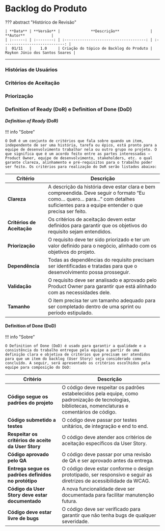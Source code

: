 # **Backlog do Produto**

??? abstract "Histórico de Revisão"

    | **Data** | **Versão** |              **Descrição**              |           **Autor**            |
    | :------: | :--------: | :-------------------------------------: | :----------------------------: |
    |  01/11   |    1.0     | Criação do tópico de Backlog do Produto | Maykon Júnio dos Santos Soares |

---

### **Histórias de Usuários**

### **Critérios de Aceitação**

### **Priorização**

### **Definition of Ready (DoR) e Definition of Done (DoD)**

#### **_Definition of Ready_ (DoR)**

!!! info "Sobre"

    O DoR é um conjunto de critérios que fala sobre quando um item, independente de ser uma história, tarefa ou épico, está pronto para a equipe de desenvolvimento trabalhar nela ou outro grupo no projeto. O que significa que é um acordo feito entre as partes interessadas – Product Owner, equipe de desenvolvimento, stakeholders, etc. o qual garante clareza, alinhamento e pré-requisitos para o trabalho poder ser feito. Os critérios para realização do DoR serão listados abaixo:

| Critério                   | Descrição                                                                                                                                                                           |
| -------------------------- | ----------------------------------------------------------------------------------------------------------------------------------------------------------------------------------- |
| **Clareza**                | A descrição da história deve estar clara e bem compreendida. Deve seguir o formato “Eu como… quero… para…” com detalhes suficientes para a equipe entender o que precisa ser feito. |
| **Critérios de Aceitação** | Os critérios de aceitação devem estar definidos para garantir que os objetivos do requisito sejam entendidos.                                                                       |
| **Priorização**            | O requisito deve ter sido priorizado e ter um valor definido para o negócio, alinhado com os objetivos do projeto.                                                                  |
| **Dependência**            | Todas as dependências do requisito precisam ser identificadas e tratadas para que o desenvolvimento possa prosseguir.                                                               |
| **Validação**              | O requisito deve ser analisado e aprovado pelo Product Owner para garantir que está alinhado com as necessidades dele.                                                              |
| **Tamanho**                | O item precisa ter um tamanho adequado para ser completado dentro de uma sprint ou período estipulado.                                                                              |

#### **Definition of Done (DoD)**

!!! info "Sobre"

    O Definition of Done (DoD) é usado para garantir a qualidade e a consistência do trabalho entregue pela equipe a partir de uma definição clara e objetiva de critérios que precisam ser atendidos para que um item do backlog (User Story) seja considerado como concluído. A seguir, será apresentado os critérios escolhidos pela equipe para composição do DoD:

| Critério                                            | Descrição                                                                                                                                           |
| --------------------------------------------------- | --------------------------------------------------------------------------------------------------------------------------------------------------- |
| **Código segue os padrões do projeto**              | O código deve respeitar os padrões estabelecidos pela equipe, como padronização de tecnologias, bibliotecas, nomenclaturas e comentários de código. |
| **Código submetido a testes**                       | O código deve passar por testes unitários, de integração e end to end.                                                                              |
| **Respeitar os critérios de aceite da User Story**  | O código deve atender aos critérios de aceitação específicos da User Story.                                                                         |
| **Código aprovado pelo QA**                         | O código deve passar por uma revisão de QA e ser aprovado antes da entrega.                                                                         |
| **Entrega segue os padrões definidos no protótipo** | O código deve estar conforme o design prototipado, ser responsivo e seguir as diretrizes de acessibilidade da WCAG.                                 |
| **Código da User Story deve estar documentado**     | A nova funcionalidade deve ser documentada para facilitar manutenção futura.                                                                        |
| **Código deve estar livre de bugs**                 | O código deve ser verificado para garantir que não tenha bugs de qualquer severidade.                                                               |
